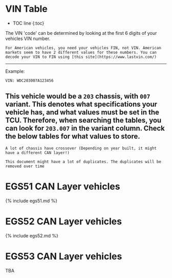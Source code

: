 # VIN Table



* TOC line
{:toc}

The VIN 'code' can be determined by looking at the first 6 digits of your vehicles VIN number.

```warning
For American vehicles, you need your vehicles FIN, not VIN. American markets seem to have 2 different values for these numbers. You can decode your VIN to FIN using [this site](https://www.lastvin.com/)
```

---
Example:

```
VIN: WDC203007A123456
```
This vehicle would be a `203` chassis, with `007` variant. This denotes what specifications your vehicle has, and what values must be set in the TCU. Therefore, when searching the tables, you can look for `203.007` in the variant column. Check the below tables for what values to store. 
---

```warning
A lot of chassis have crossover (Depending on year built, it might have a different CAN layer!)

This document might have a lot of duplicates. The duplicates will be removed over time
```

# EGS51 CAN Layer vehicles
{% include egs51.md %}

# EGS52 CAN Layer vehicles
{% include egs52.md %}

# EGS53 CAN Layer vehicles
TBA